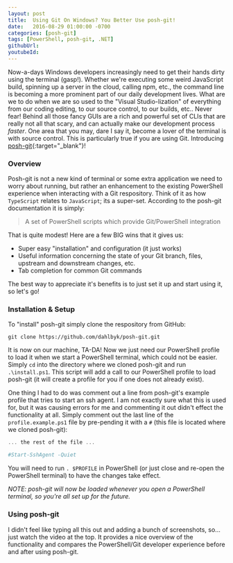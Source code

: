 ```yaml
---
layout: post
title:  Using Git On Windows? You Better Use posh-git!
date:   2016-08-29 01:00:00 -0700
categories: [posh-git]
tags: [PowerShell, posh-git, .NET]
githubUrl: 
youtubeId: 
---
```


Now-a-days Windows developers increasingly need to get their hands dirty using the terminal (gasp!). Whether we're executing some weird JavaScript build, spinning up a server in the cloud, calling npm, etc., the command line is becoming a more prominent part of our daily development lives. What are we to do when we are so used to the "Visual Studio-lization" of everything from our coding editing, to our source control, to our builds, etc.. Never fear! Behind all those fancy GUIs are a rich and powerful set of CLIs that are really not all that scary, and can actually make our development process _faster_. One area that you may, dare I say it, become a lover of the terminal is with source control. This is particularly true if you are using Git. Introducing [posh-git](https://github.com/dahlbyk/posh-git){:target="_blank"}!

### Overview

Posh-git is not a new kind of terminal or some extra application we need to worry about running, but rather an enhancement to the existing PowerShell experience when interacting with a Git respository. Think of it as how `TypeScript` relates to `JavaScript`; its a super-set. According to the posh-git documentation it is simply:

> A set of PowerShell scripts which provide Git/PowerShell integration

That is quite modest! Here are a few BIG wins that it gives us:

- Super easy "installation" and configuration (it just works)
- Useful information concerning the state of your Git branch, files, upstream and downstream changes, etc.
- Tab completion for common Git commands

The best way to appreciate it's benefits is to just set it up and start using it, so let's go!

### Installation & Setup

To "install" posh-git simply clone the respository from GitHub:

```
git clone https://github.com/dahlbyk/posh-git.git
```

It is now on our machine, TA-DA! Now we just need our PowerShell profile to load it when we start a PowerShell terminal, which could not be easier. Simply `cd` into the directory where we cloned posh-git and run `.\install.ps1`. This script will add a call to our PowerShell profile to load posh-git (it will create a profile for you if one does not already exist). 

One thing I had to do was comment out a line from posh-git's example profile that tries to start an ssh agent. I am not exactly sure what this is used for, but it was causing errors for me and commenting it out didn't effect the functionality at all. Simply comment out the last line of the `profile.example.ps1` file by pre-pending it with a `#` (this file is located where we cloned posh-git):

```powershell
... the rest of the file ...

#Start-SshAgent -Quiet
``` 

You will need to run `. $PROFILE` in PowerShell (or just close and re-open the PowerShell terminal) to have the changes take effect.

_NOTE: posh-git will now be loaded whenever you open a PowerShell terminal, so you're all set up for the future._

### Using posh-git

I didn't feel like typing all this out and adding a bunch of screenshots, so... just watch the video at the top. It provides a nice overview of the functionality and compares the PowerShell/Git developer experience before and after using posh-git. 